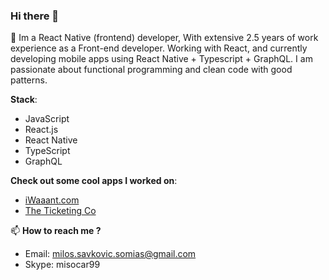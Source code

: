### Hi there 👋

🚀 Im a React Native (frontend) developer, With extensive 2.5 years of work experience as a Front-end developer.
Working with React, and currently developing mobile apps using React Native + Typescript + GraphQL. 
I am passionate about functional programming and clean code with good patterns.

**Stack**:
 - JavaScript
 - React.js
 - React Native
 - TypeScript
 - GraphQL

**Check out some cool apps I worked on**: 
 - [iWaaant.com](iwaaant.com)
 - [The Ticketing Co](https://theticketing.co/)

📫 **How to reach me ?**
- Email: milos.savkovic.somias@gmail.com
- Skype: misocar99

<!--
**somias/somias** is a ✨ _special_ ✨ repository because its `README.md` (this file) appears on your GitHub profile.

Here are some ideas to get you started:

- 🔭 I’m currently working Reac Native ...
- 🌱 I’m currently learning...
- 👯 I’m looking to collaborate on ...
- 🤔 I’m looking for help with ...
- 💬 Ask me about ...
- 📫 How to reach me: ...
- 😄 Pronouns: ...
- ⚡ Fun fact: ...
-->
